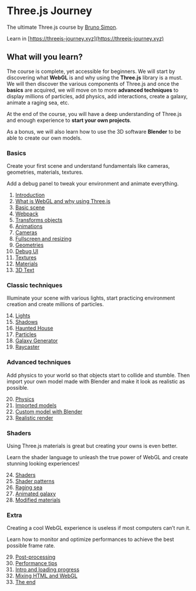 # Three.js Journey

The ultimate Three.js course by [Bruno Simon](https://bruno-simon.com).

Learn in [https://threejs-journey.xyz](https://threejs-journey.xyz)

## What will you learn?

The course is complete, yet accessible for beginners. We will start by discovering what **WebGL** is and why using the **Three.js** library is a must. We will then discover the various components of Three.js and once the **basics** are acquired, we will move on to more **advanced techniques** to display millions of particles, add physics, add interactions, create a galaxy, animate a raging sea, etc.

At the end of the course, you will have a deep understanding of Three.js and enough experience to **start your own projects**.

As a bonus, we will also learn how to use the 3D software **Blender** to be able to create our own models.

### Basics

Create your first scene and understand fundamentals like cameras, geometries, materials, textures.

Add a debug panel to tweak your environment and animate everything.

1.  [Introduction](./01-introduction)
2.  [What is WebGL and why using Three.js](./02-what-is-webgl-and-why-using-threejs)
3.  [Basic scene](./03-basic-scene)
4.  [Webpack](./04-webpack)
5.  [Transforms objects](./05-transforms-objects)
6.  [Animations](./06-animations)
7.  [Cameras](./07-cameras)
8.  [Fullscreen and resizing](./08-fullscreen-and-resizing)
9.  [Geometries](./09-geometries)
10. [Debug UI](./10-debug-ui)
11. [Textures](./11-textures)
12. [Materials](./12-materials)
13. [3D Text](./13-3d-text)

### Classic techniques

Illuminate your scene with various lights, start practicing environment creation and create millions of particles.

14. [Lights](./14-lights)
15. [Shadows](./15-shadows)
16. [Haunted House](./16-haunted-house)
17. [Particles](./17-particles)
18. [Galaxy Generator](./18-galaxy-generator)
19. [Raycaster](./19-raycaster)

### Advanced techniques

Add physics to your world so that objects start to collide and stumble. Then import your own model made with Blender and make it look as realistic as possible.

20. [Physics](./20-physics)
21. [Imported models](./21-imported-models)
22. [Custom model with Blender](./22-custom-model-with-blender)
23. [Realistic render](./23-realistic-render)

### Shaders

Using Three.js materials is great but creating your owns is even better.

Learn the shader language to unleash the true power of WebGL and create stunning looking experiences!

24. [Shaders](./24-shaders)
25. [Shader patterns](./25-shader-patterns)
26. [Raging sea](./26-raging-sea)
27. [Animated galaxy](./27-animated-galaxy)
28. [Modified materials](./28-modified-materials)

### Extra

Creating a cool WebGL experience is useless if most computers can’t run it.

Learn how to monitor and optimize performances to achieve the best possible frame rate.

29. [Post-processing](./29-post-processing)
30. [Performance tips](./30-performance-tips)
31. [Intro and loading progress](./31-intro-and-loading-progress)
32. [Mixing HTML and WebGL](./32-mixing-html-and-webgl)
33. [The end](./33-the-end)
